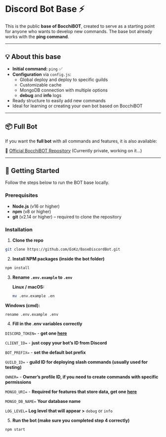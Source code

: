# Discord Bot Base ⚡

This is the public **base of BocchiBOT**, created to serve as a starting point for anyone who wants to develop new commands.
The base bot already works with the **ping command**.

---

## 💡 About this base

- **Initial command:** `ping` ✅  
- **Configuration** via `config.js`:
  - Global deploy and deploy to specific guilds
  - Customizable cache
  - MongoDB connection with multiple options
  - **debug** and **info** logs
- Ready structure to easily add new commands
- Ideal for learning or creating your own bot based on BocchiBOT

---

## 📦 Full Bot

If you want the **full bot** with all commands and features, it is also available:  

🔗 [Official BocchiBOT Repository](https://github.com/EoKz/BocchiDiscordBot) (Currently private, working on it...)  

---

## 🏁 Getting Started

Follow the steps below to run the BOT base locally.

### Prerequisites

- **Node.js** (v16 or higher)
- **npm** (v8 or higher)
- **git** (v2.14 or higher) – required to clone the repository

### Installation

1. **Clone the repo**

```bash
git clone https://github.com/EoKz/BaseDiscordBot.git 
```
2. **Install NPM packages (inside the bot folder)**

```bash
npm install
```
3. **Rename `.env.example` to `.env`**  

   **Linux / macOS:**
   ```bash
   mv .env.example .en
   ```

  **Windows (cmd):**
  ```bash
  rename .env.example .env
  ```
4. **Fill in the .env variables correctly**


``DISCORD_TOKEN=`` - **get one [here](https://discord.com/developers/applications)**

``CLIENT_ID=`` - **just copy your bot’s ID from Discord**

``BOT_PREFIX=`` - **set the default bot prefix**

``GUILD_ID=`` - **guild ID for deploying slash commands (usually used for testing)**

``OWNER=`` - **Owner’s profile ID, if you need to create commands with specific permissions**

``MONGO_URI=`` - **Required for features that store data, get one [here](https://www.mongodb.com/products/platform/atlas-database)**

``MONGO_DB_NAME=`` **Your database name**

``LOG_LEVEL=`` **Log level that will appear >** ``debug`` or ``info``

5. **Run the bot (make sure you completed step 4 correctly)**

  ```bash
  npm start
  ```
